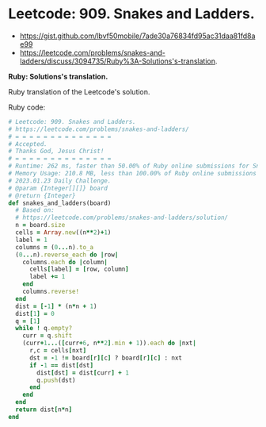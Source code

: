 # Leetcode: 909. Snakes and Ladders.

- https://gist.github.com/lbvf50mobile/7ade30a76834fd95ac31daa81fd8ae99
- https://leetcode.com/problems/snakes-and-ladders/discuss/3094735/Ruby%3A-Solutions's-translation.

**Ruby: Solutions's translation.**


Ruby translation of the Leetcode's solution.


Ruby code:
```Ruby
# Leetcode: 909. Snakes and Ladders.
# https://leetcode.com/problems/snakes-and-ladders/
# = = = = = = = = = = = = = =
# Accepted.
# Thanks God, Jesus Christ!
# = = = = = = = = = = = = = =
# Runtime: 262 ms, faster than 50.00% of Ruby online submissions for Snakes and Ladders.
# Memory Usage: 210.8 MB, less than 100.00% of Ruby online submissions for Snakes and Ladders.
# 2023.01.23 Daily Challenge.
# @param {Integer[][]} board
# @return {Integer}
def snakes_and_ladders(board)
  # Based on:
  # https://leetcode.com/problems/snakes-and-ladders/solution/
  n = board.size
  cells = Array.new((n**2)+1)
  label = 1
  columns = (0...n).to_a
  (0...n).reverse_each do |row|
    columns.each do |column|
      cells[label] = [row, column]
      label += 1
    end
    columns.reverse!
  end
  dist = [-1] * (n*n + 1)
  dist[1] = 0
  q = [1]
  while ! q.empty?
    curr = q.shift
    (curr+1...([curr+6, n**2].min + 1)).each do |nxt|
      r,c = cells[nxt]
      dst = -1 != board[r][c] ? board[r][c] : nxt
      if -1 == dist[dst]
        dist[dst] = dist[curr] + 1
        q.push(dst)
      end
    end
  end
  return dist[n*n]
end
```

